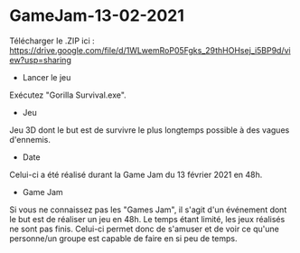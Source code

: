 # GameJam-13-02-2021

Télécharger le .ZIP ici : https://drive.google.com/file/d/1WLwemRoP05Fgks_29thHOHsej_i5BP9d/view?usp=sharing


- Lancer le jeu

Exécutez "Gorilla Survival.exe".


- Jeu

Jeu 3D dont le but est de survivre le plus longtemps possible à des vagues d'ennemis.


- Date

Celui-ci a été réalisé durant la Game Jam du 13 février 2021 en 48h.


- Game Jam

Si vous ne connaissez pas les "Games Jam", il s'agit d'un événement dont le but est de réaliser un jeu en 48h.
Le temps étant limité, les jeux réalisés ne sont pas finis.
Celui-ci permet donc de s'amuser et de voir ce qu'une personne/un groupe est capable de faire en si peu de temps.
